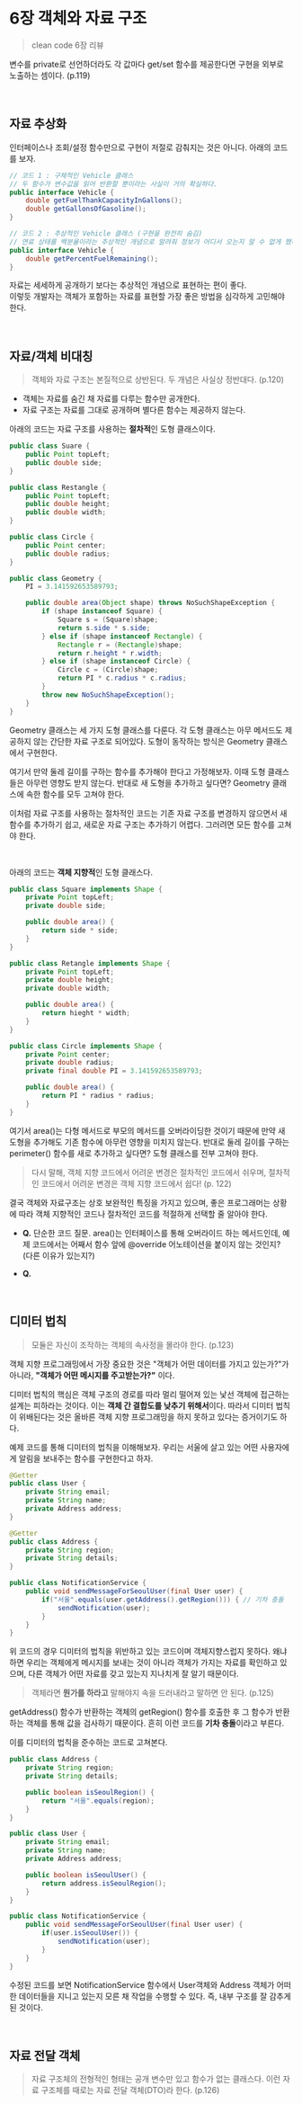 # 6장 객체와 자료 구조

> clean code 6장 리뷰

변수를 private로 선언하더라도 각 값마다 get/set 함수를 제공한다면 구현을 외부로 노출하는 셈이다. (p.119)

</br>

## 자료 추상화

인터페이스나 조회/설정 함수만으로 구현이 저절로 감춰지는 것은 아니다. 아래의 코드를 보자.

```java
// 코드 1 : 구체적인 Vehicle 클래스
// 두 함수가 변수값을 읽어 반환할 뿐이라는 사실이 거의 확실하다.
public interface Vehicle {
	double getFuelThankCapacityInGallons();
	double getGallonsOfGasoline();
}
```

```java
// 코드 2 : 추상적인 Vehicle 클래스 (구현을 완전히 숨김)
// 연료 상태를 백분율이라는 추상적인 개념으로 알려줘 정보가 어디서 오는지 알 수 없게 했다.
public interface Vehicle {
	double getPercentFuelRemaining();
}
```

자료는 세세하게 공개하기 보다는 추상적인 개념으로 표현하는 편이 좋다. </br>
이렇듯 개발자는 객체가 포함하는 자료를 표현할 가장 좋은 방법을 심각하게 고민해야 한다.

</br>

## 자료/객체 비대칭

> 객체와 자료 구조는 본질적으로 상반된다. 두 개념은 사실상 정반대다. (p.120)

- 객체는 자료를 숨긴 채 자료를 다루는 함수만 공개한다.
- 자료 구조는 자료를 그대로 공개하며 별다른 함수는 제공하지 않는다.

아래의 코드는 자료 구조를 사용하는 **절차적**인 도형 클래스이다.

```java
public class Suare {
	public Point topLeft;
	public double side;
}

public class Restangle {
	public Point topLeft;
	public double height;
	public double width;
}

public class Circle {
	public Point center;
	public double radius;
}

public class Geometry {
	PI = 3.141592653589793;

	public double area(Object shape) throws NoSuchShapeException {
		if (shape instanceof Square) {
			Square s = (Square)shape;
			return s.side * s.side;
		} else if (shape instanceof Rectangle) {
			Rectangle r = (Rectangle)shape;
			return r.height * r.width;
		} else if (shape instanceof Circle) {
			Circle c = (Circle)shape;
			return PI * c.radius * c.radius;
		}
		throw new NoSuchShapeException();
	}
}
```

Geometry 클래스는 세 가지 도형 클래스를 다룬다. 각 도형 클래스는 아무 메서드도 제공하지 않는 간단한 자료 구조로 되어있다. 도형이 동작하는 방식은 Geometry 클래스에서 구현한다.

여기서 만약 둘레 길이를 구하는 함수를 추가해야 한다고 가정해보자. 이때 도형 클래스들은 아무런 영향도 받지 않는다.
반대로 새 도형을 추가하고 싶다면? Geometry 클래스에 속한 함수를 모두 고쳐야 한다.

이처럼 자료 구조를 사용하는 절차적인 코드는 기존 자료 구조를 변경하지 않으면서 새 함수를 추가하기 쉽고, 새로운 자료 구조는 추가하기 어렵다. 그러려면 모든 함수를 고쳐야 한다.

</br>

아래의 코드는 **객체 지향적**인 도형 클래스다. 

```java
public class Square implements Shape {
	private Point topLeft;
	private double side;

	public double area() {
		return side * side;
	}
}

public class Retangle implements Shape {
	private Point topLeft;
	private double height;
	private double width;

	public double area() {
		return hieght * width;
	}
}

public class Circle implements Shape {
	private Point center;
	private double radius;
	private final double PI = 3.141592653589793;

	public double area() {
		return PI * radius * radius;
	}
}
```

여기서 area()는 다형 메서드로 부모의 메서드를 오버라이딩한 것이기 때문에 만약 새 도형을 추가해도 기존 함수에 아무런 영향을 미치지 않는다.
반대로 둘레 길이를 구하는 perimeter() 함수를 새로 추가하고 싶다면? 도형 클래스를 전부 고쳐야 한다.

> 다시 말해, 객체 지향 코드에서 어려운 변경은 절차적인 코드에서 쉬우며, 절차적인 코드에서 어려운 변경은 객체 지향 코드에서 쉽다! (p. 122)

결국 객체와 자료구조는 상호 보완적인 특징을 가지고 있으며, 좋은 프로그래머는 상황에 따라 객체 지향적인 코드나 절차적인 코드를 적절하게 선택할 줄 알아야 한다.

- **Q.** 단순한 코드 질문. area()는 인터페이스를 통해 오버라이드 하는 메서드인데, 예제 코드에서는 어째서 함수 앞에 @override 어노테이션을 붙이지 않는 것인지? (다른 이유가 있는지?)

- **Q.**

</br>

## 디미터 법칙

> 모듈은 자신이 조작하는 객체의 속사정을 몰라야 한다. (p.123)

객체 지향 프로그래밍에서 가장 중요한 것은 "객체가 어떤 데이터를 가지고 있는가?"가 아니라, **"객체가 어떤 메시지를 주고받는가?"** 이다.

디미터 법칙의 핵심은 객체 구조의 경로를 따라 멀리 떨어져 있는 낯선 객체에 접근하는 설계는 피하라는 것이다. 이는 **객체 간 결합도를 낮추기 위해서**이다. 따라서 디미터 법칙이 위배된다는 것은 올바른 객체 지향 프로그래밍을 하지 못하고 있다는 증거이기도 하다.

예제 코드를 통해 디미터의 법칙을 이해해보자. 우리는 서울에 살고 있는 어떤 사용자에게 알림을 보내주는 함수를 구현한다고 하자.

```java
@Getter
public class User {
	private String email;
	private String name;
	private Address address;
}

@Getter
public class Address {
	private String region;
	private String details;
}

public class NotificationService {
	public void sendMessageForSeoulUser(final User user) {
		if("서울".equals(user.getAddress().getRegion())) { // 기차 충돌
			sendNotification(user);
		}
	}
}
```

위 코드의 경우 디미터의 법칙을 위반하고 있는 코드이며 객체지향스럽지 못하다. 왜냐하면 우리는 객체에게 메시지를 보내는 것이 아니라 객체가 가지는 자료를 확인하고 있으며, 다른 객체가 어떤 자료를 갖고 있는지 지나치게 잘 알기 때문이다.

> 객체라면 **뭔가를 하라고** 말해야지 속을 드러내라고 말하면 안 된다. (p.125)

getAddress() 함수가 반환하는 객체의 getRegion() 함수를 호출한 후 그 함수가 반환하는 객체를 통해 값을 검사하기 때문이다. 흔히 이런 코드를 **기차 충돌**이라고 부른다.

이를 디미터의 법칙을 준수하는 코드로 고쳐본다.

```java
public class Address {
	private String region;
	private String details;

	public boolean isSeoulRegion() {
		return "서울".equals(region);
	}
}

public class User {
	private String email;
	private String name;
	private Address address;

	public boolean isSeoulUser() {
		return address.isSeoulRegion();
	}
}

public class NotificationService {
	public void sendMessageForSeoulUser(final User user) {
		if(user.isSeoulUser()) {
			sendNotification(user);
		}
	}
}
```

수정된 코드를 보면 NotificationService 함수에서 User객체와 Address 객체가 어떠한 데이터들을 지니고 있는지 모른 채 작업을 수행할 수 있다. 즉, 내부 구조를 잘 감추게 된 것이다.

</br>

## 자료 전달 객체

> 자료 구조체의 전형적인 형태는 공개 변수만 있고 함수가 없는 클래스다. 이런 자료 구조체를 때로는 자료 전달 객체(DTO)라 한다. (p.126)
